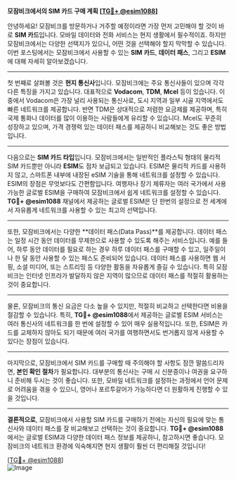**모잠비크에서의 SIM 카드 구매 계획 [[TG💪+ @esim1088](https://t.me/s/esim1088)]**

안녕하세요! 모잠비크를 방문하거나 거주할 예정이라면 가장 먼저 고민해야 할 것이 바로 **SIM 카드**입니다. 모바일 데이터와 전화 서비스는 현지 생활에서 필수적이죠. 하지만 모잠비크에서는 다양한 선택지가 있으니, 어떤 것을 선택해야 할지 막막할 수 있습니다. 이번 포스팅에서는 모잠비크에서 사용할 수 있는 **SIM 카드**, **데이터 패스**, 그리고 **ESIM**에 대해 자세히 알아보겠습니다.

---

첫 번째로 살펴볼 것은 **현지 통신사**입니다. 모잠비크에는 주요 통신사들이 있으며 각각 다른 특징을 가지고 있습니다. 대표적으로 **Vodacom**, **TDM**, **Mcel** 등이 있습니다. 이 중에서 Vodacom은 가장 널리 사용되는 통신사로, 도시 지역과 일부 시골 지역에서도 빠른 네트워크를 제공합니다. 반면 TDM은 상대적으로 저렴한 요금제를 제공하며, 특히 국제 통화나 데이터를 많이 이용하는 사람들에게 유리할 수 있습니다. Mcel도 꾸준히 성장하고 있으며, 가격 경쟁력 있는 데이터 패스를 제공하니 비교해보는 것도 좋은 방법입니다.

---

다음으로는 **SIM 카드 타입**입니다. 모잠비크에서는 일반적인 플라스틱 형태의 물리적 SIM 카드뿐만 아니라 **ESIM**도 점차 보급되고 있습니다. ESIM은 물리적 카드를 사용하지 않고, 스마트폰 내부에 내장된 eSIM 기술을 통해 네트워크를 설정할 수 있습니다. ESIM의 장점은 무엇보다도 간편함입니다. 여행자나 장기 체류자는 여러 국가에서 사용 가능한 글로벌 ESIM을 구매하여 모잠비크에서 쉽게 네트워크를 설정할 수 있습니다. **TG💪+ @esim1088** 채널에서 제공하는 글로벌 ESIM은 단 한번의 설정으로 전 세계에서 자유롭게 네트워크를 사용할 수 있는 최고의 선택입니다.

---

또한, 모잠비크에서는 다양한 **데이터 패스(Data Pass)**를 제공합니다. 데이터 패스는 일정 시간 동안 데이터를 무제한으로 사용할 수 있도록 해주는 서비스입니다. 예를 들어, 하루 동안 데이터를 필요로 하는 경우 하루 데이터 패스를 구매할 수 있고, 일주일이나 한 달 동안 사용할 수 있는 패스도 준비되어 있습니다. 데이터 패스를 사용하면 웹 서핑, 소셜 미디어, 또는 스트리밍 등 다양한 활동을 자유롭게 즐길 수 있습니다. 특히 모잠비크는 인터넷 인프라가 발달하지 않은 지역이 많으므로 데이터 패스를 적절히 활용하는 것이 중요합니다.

---

물론, 모잠비크의 통신 요금은 다소 높을 수 있지만, 적절히 비교하고 선택한다면 비용을 절감할 수 있습니다. 특히, **TG💪+ @esim1088**에서 제공하는 글로벌 ESIM 서비스는 여러 통신사의 네트워크를 한 번에 설정할 수 있어 매우 실용적입니다. 또한, ESIM은 카드를 교체하지 않아도 되기 때문에 여러 국가를 여행하면서도 번거롭지 않게 사용할 수 있다는 장점이 있습니다.

---

마지막으로, 모잠비크에서 SIM 카드를 구매할 때 주의해야 할 사항도 잠깐 말씀드리자면, **본인 확인 절차**가 필요합니다. 대부분의 통신사는 구매 시 신분증이나 여권을 요구하니 준비해 두시는 것이 좋습니다. 또한, 모바일 네트워크를 설정하는 과정에서 언어 문제로 어려움을 겪을 수 있으니, 영어나 포르투갈어가 가능하다면 더 원활하게 진행할 수 있을 것입니다.

---

**결론적으로**, 모잠비크에서 사용할 SIM 카드를 구매하기 전에는 자신의 필요에 맞는 통신사와 데이터 패스를 잘 비교해보고 선택하는 것이 중요합니다. **TG💪+ @esim1088**에서는 글로벌 ESIM과 다양한 데이터 패스 정보를 제공하니, 참고하시면 좋습니다. 모잠비크의 네트워크 환경에 익숙해지면 현지 생활이 훨씬 더 편리해질 것입니다!

[[TG💪+ @esim1088](https://t.me/s/esim1088)]  
![Image](https://i.postimg.cc/Y0z9fWf4/image.png)